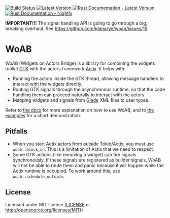 [![Build Status](https://github.com/idanarye/woab/workflows/CI/badge.svg)](https://github.com/idanarye/woab/actions)
[![Latest Version](https://img.shields.io/crates/v/woab.svg)](https://crates.io/crates/woab)
[![Rust Documentation - Latest Version](https://img.shields.io/badge/docs-released-blue.svg)](https://docs.rs/woab)
[![Rust Documentation - Nightly](https://img.shields.io/badge/docs-nightly-purple.svg)](https://idanarye.github.io/woab/)

**IMPORTANT!!!** The signal handling API is going to go through a big, breaking overhaul. See https://github.com/idanarye/woab/issues/15.

# WoAB

WoAB (Widgets on Actors Bridge) is a library for combining the widgets toolkit
[GTK](https://gtk-rs.org/) with the actors framework
[Actix](https://actix.rs/). It helps with:

* Running the actors inside the GTK thread, allowing message handlers to
  interact with the widgets directly.
* Routing GTK signals through the asynchronous runtime, so that the code
  handling them can proceed naturally to interact with the actors.
* Mapping widgets and signals from [Glade](https://glade.gnome.org/) XML files
  to user types.

Refer to [the docs](https://idanarye.github.io/woab/) for more explanation on
how to use WoAB, and to [the
examples](https://github.com/idanarye/woab/tree/master/examples) for a short
demonstration.

## Pitfalls

* When you start Actix actors from outside Tokio/Actix, you must use
  `woab::block_on`. This is a limitation of Actix that we need to respect.
* Some GTK actions (like removing a widget) can fire signals synchronously. If
  these signals are registered as builder signals, WoAB will not be able to
  route them and panic because it will happen while the Actix runtime is
  occupied. To work around this, use `woab::schedule_outside`.

## License

Licensed under MIT license ([LICENSE](LICENSE) or http://opensource.org/licenses/MIT))
